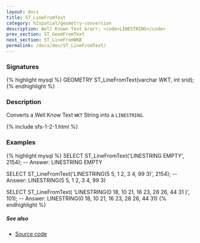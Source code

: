 ```yaml
---
layout: docs
title: ST_LineFromText
category: h2spatial/geometry-conversion
description: Well Known Text &rarr; <code>LINESTRING</code>
prev_section: ST_GeomFromText
next_section: ST_LineFromWKB
permalink: /docs/dev/ST_LineFromText/
---
```


### Signatures

{% highlight mysql %}
GEOMETRY ST_LineFromText(varchar WKT, int srid);
{% endhighlight %}

### Description

Converts a Well Know Text `WKT` String into a `LINESTRING`.

{% include sfs-1-2-1.html %}

### Examples

{% highlight mysql %}
SELECT ST_LineFromText('LINESTRING EMPTY', 2154);
-- Answer: LINESTRING EMPTY

SELECT ST_LineFromText('LINESTRING(5 5, 1 2, 3 4, 99 3)', 2154);
-- Answer: LINESTRING(5 5, 1 2, 3 4, 99 3)

SELECT ST_LineFromText(
    'LINESTRING(0 18, 10 21, 16 23, 28 26, 44 31 )', 101);
-- Answer: LINESTRING(0 18, 10 21, 16 23, 28 26, 44 31)
{% endhighlight %}

##### See also

* <a href="https://github.com/irstv/H2GIS/blob/master/h2spatial/src/main/java/org/h2gis/h2spatial/internal/function/spatial/convert/ST_LineFromText.java" target="_blank">Source code</a>
